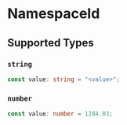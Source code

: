 # NamespaceId


## Supported Types

### `string`

```typescript
const value: string = "<value>";
```

### `number`

```typescript
const value: number = 1284.03;
```

